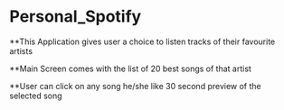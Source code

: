 # Personal_Spotify

**This Application gives user a choice to listen tracks of their favourite artists

**Main Screen comes with the list of 20 best songs of that artist 

**User can click on any song he/she like 30 second preview of the selected song
